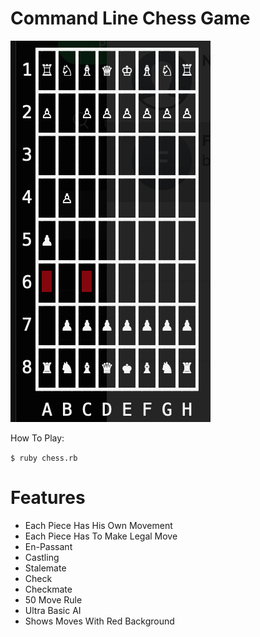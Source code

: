 # Command Line Chess Game

![game_example](images/red_example.png)


How To Play:

`$ ruby chess.rb` 


# Features

* Each Piece Has His Own Movement
* Each Piece Has To Make Legal Move
* En-Passant
* Castling
* Stalemate
* Check
* Checkmate
* 50 Move Rule
* Ultra Basic AI
* Shows Moves With Red Background
